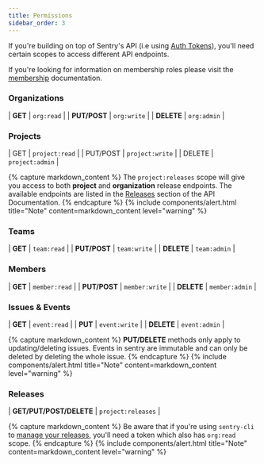 ```yaml
---
title: Permissions
sidebar_order: 3
---
```


If you're building on top of Sentry's API (i.e using [Auth Tokens](/api/auth/)), you'll need certain scopes to access
different API endpoints.

If you're looking for information on membership roles please visit the
[membership](/accounts/membership/) documentation.

### Organizations

| **GET**       | `org:read`  |
| **PUT/POST**  | `org:write` |
| **DELETE**    | `org:admin` |

### Projects

| GET      | `project:read`  |
| PUT/POST | `project:write` |
| DELETE   | `project:admin` |

{% capture markdown_content %}
The `project:releases` scope will give you access to both **project**
and **organization** release endpoints. The available endpoints are listed in the
[Releases](/api/releases/) section of the API Documentation.
{% endcapture %}
{% include components/alert.html
  title="Note"
  content=markdown_content
  level="warning"
%}

### Teams

| **GET**      | `team:read`  |
| **PUT/POST** | `team:write` |
| **DELETE**   | `team:admin` |

### Members

| **GET**      | `member:read`  |
| **PUT/POST** | `member:write` |
| **DELETE**   | `member:admin` |

### Issues & Events

| **GET**     | `event:read`  |
| **PUT**     | `event:write` |
| **DELETE**  | `event:admin` |

{% capture markdown_content %}
**PUT/DELETE** methods only apply to updating/deleting issues.
Events in sentry are immutable and can only be deleted by deleting the whole issue.
{% endcapture %}
{% include components/alert.html
  title="Note"
  content=markdown_content
  level="warning"
%}

### Releases

| **GET/PUT/POST/DELETE**  | `project:releases` |

{% capture markdown_content %}
Be aware that if you're using `sentry-cli` to [manage your releases](/cli/releases/), you'll need a token which also has `org:read` scope.
{% endcapture %}
{% include components/alert.html
  title="Note"
  content=markdown_content
  level="warning"
%}

<style>
.prose table td {
  width: 50%;
}
</style>
